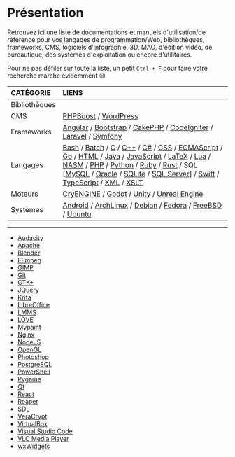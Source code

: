 # Présentation

Retrouvez ici une liste de documentations et manuels d'utilisation/de référence pour vos langages de programmation/Web, bibliothèques, frameworks, CMS, logiciels d'infographie, 3D, MAO, d'édition vidéo, de bureautique, des systèmes d'exploitation ou encore d'utilitaires.

Pour ne pas défiler sur toute la liste, un petit `Ctrl + F` pour faire votre recherche marche évidemment 😉

|CATÉGORIE|LIENS|
|:--|:--|
|Bibliothèques||
|CMS|[PHPBoost](https://www.phpboost.com/wiki/wiki.php) / [WordPress](https://codex.wordpress.org/fr:Accueil)|
|Frameworks|[Angular](https://angular.io/docs) / [Bootstrap](https://getbootstrap.com/docs/4.3) / [CakePHP](https://book.cakephp.org/3.0/fr/index.html) / [CodeIgniter](https://codeigniter.com/docs) / [Laravel](https://laravel.com/docs/5.8) / [Symfony](https://symfony.com/doc)|
|Langages|[Bash](https://www.gnu.org/software/bash/manual/bashref.html) / [Batch](https://docs.microsoft.com/en-us/azure/batch) / [C](https://fr.cppreference.com/w/c) / [C++](https://fr.cppreference.com) / [C#](https://docs.microsoft.com/fr-fr/dotnet/csharp/index) / [CSS](https://www.w3.org/TR/css-color-4) / [ECMAScript](http://www.ecma-international.org/publications/standards/Ecma-262.htm) / [Go](https://golang.org/doc) / [HTML](https://www.w3.org/TR/html) / [Java](https://docs.oracle.com/en/java/javase/index.html) / [JavaScript](https://developer.mozilla.org/fr/docs/Web/JavaScript/Reference) / [LaTeX](https://www.latex-project.org/help/documentation) / [Lua](https://www.lua.org/docs.html) / [NASM](https://www.nasm.us/doc) / [PHP](https://www.php.net/manual/fr/index.php) / [Python](https://docs.python.org/3) / [Ruby](https://ruby-doc.org) / [Rust](https://doc.rust-lang.org) / SQL [[MySQL](https://dev.mysql.com/doc/refman/8.0/en) / [Oracle](https://docs.oracle.com/cd/B19306_01/index.htm) / [SQLite](https://sqlite.org/docs.html) / [SQL Server](https://docs.microsoft.com/fr-fr/sql)] / [Swift](https://swift.org/documentation) / [TypeScript](https://www.typescriptlang.org/docs) / [XML](https://www.w3.org/TR/xml) / [XSLT](https://www.w3.org/TR/xslt-30)|
|Moteurs|[CryENGINE](https://docs.cryengine.com/display/CEMANUAL/CRYENGINE+V+Manual) / [Godot](http://docs.godotengine.org/en/3.1) / [Unity](https://docs.unity3d.com/Manual/index.html) / [Unreal Engine](https://docs.unrealengine.com/en-us)|
|Systèmes|[Android](https://developer.android.com/docs) / [ArchLinux](https://wiki.archlinux.fr) / [Debian](https://www.debian.org/doc/index.fr.html) / [Fedora](https://doc.fedora-fr.org/wiki/Accueil) / [FreeBSD](https://www.freebsd.org/doc/fr/books/handbook) / [Ubuntu](https://doc.ubuntu-fr.org)|

---

+ [Audacity](https://manual.audacityteam.org/index.html)
+ [Apache](https://httpd.apache.org/docs/2.2/fr)
+ [Blender](https://docs.blender.org)
+ [FFmpeg](https://ffmpeg.org/documentation.html)
+ [GIMP](https://docs.gimp.org/2.10/fr)
+ [Git](https://git-scm.com/doc)
+ [GTK+](https://www.gtk.org/documentation.php)
+ [JQuery](https://api.jquery.com)
+ [Krita](https://docs.krita.org/fr/index.html)
+ [LibreOffice](https://wiki.documentfoundation.org/Documentation/fr)
+ [LMMS](https://lmms.io/documentation)
+ [LÖVE](https://love2d.org/wiki/love_(Fran%C3%A7ais))
+ [Mypaint](https://github.com/mypaint/mypaint/wiki/Documentation)
+ [Nginx](https://nginx.org/en/docs)
+ [NodeJS](https://nodejs.org/en/docs)
+ [OpenGL](https://www.opengl.org/documentation)
+ [Photoshop](https://helpx.adobe.com/content/dam/help/en/pdf/photoshop_reference.pdf)
+ [PostgreSQL](https://docs.postgresql.fr)
+ [PowerShell](https://docs.microsoft.com/fr-fr/powershell)
+ [Pygame](https://www.pygame.org/docs)
+ [Qt](https://doc.qt.io)
+ [React](https://reactjs.org/docs)
+ [Reaper](https://www.reaper.fm/userguide.php)
+ [SDL](https://wiki.libsdl.org)
+ [VeraCrypt](https://www.veracrypt.fr/en/Documentation.html)
+ [VirtualBox](https://www.virtualbox.org/wiki/Documentation)
+ [Visual Studio Code](https://code.visualstudio.com/Docs)
+ [VLC Media Player](https://www.videolan.org/doc)
+ [wxWidgets](https://www.wxwidgets.org/docs)
